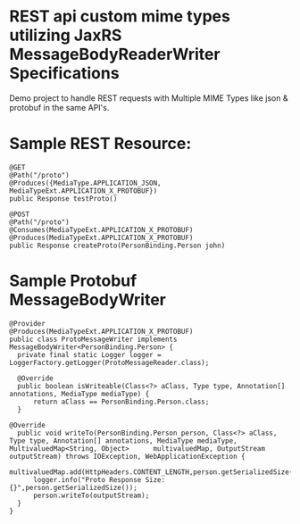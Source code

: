 # REST api custom mime types utilizing JaxRS MessageBodyReaderWriter Specifications
Demo project to handle REST requests with Multiple MIME Types like json &amp; protobuf in the same API's.

# Sample REST Resource:
    @GET
    @Path("/proto")
    @Produces({MediaType.APPLICATION_JSON, MediaTypeExt.APPLICATION_X_PROTOBUF})
    public Response testProto()
    
    @POST
    @Path("/proto")
    @Consumes(MediaTypeExt.APPLICATION_X_PROTOBUF)
    @Produces(MediaTypeExt.APPLICATION_X_PROTOBUF)
    public Response createProto(PersonBinding.Person john)
    
# Sample Protobuf MessageBodyWriter

    @Provider
    @Produces(MediaTypeExt.APPLICATION_X_PROTOBUF)
    public class ProtoMessageWriter implements MessageBodyWriter<PersonBinding.Person> {
      private final static Logger logger = LoggerFactory.getLogger(ProtoMessageReader.class);

      @Override
      public boolean isWriteable(Class<?> aClass, Type type, Annotation[] annotations, MediaType mediaType) {
          return aClass == PersonBinding.Person.class;
      }

    @Override
      public void writeTo(PersonBinding.Person person, Class<?> aClass, Type type, Annotation[] annotations, MediaType mediaType, MultivaluedMap<String, Object>      multivaluedMap, OutputStream outputStream) throws IOException, WebApplicationException {
          multivaluedMap.add(HttpHeaders.CONTENT_LENGTH,person.getSerializedSize());
          logger.info("Proto Response Size: {}",person.getSerializedSize());
          person.writeTo(outputStream);
      }
    }
